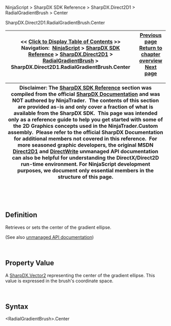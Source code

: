 ﻿


NinjaScript \> SharpDX SDK Reference \> SharpDX.Direct2D1 \> RadialGradientBrush \> Center






















SharpDX.Direct2D1\.RadialGradientBrush.Center







| \<\< [Click to Display Table of Contents](sharpdx_direct2d1_radialgradientbrush_center.md) \>\> **Navigation:**     [NinjaScript](ninjascript.md) \> [SharpDX SDK Reference](sharpdx_sdk_reference.md) \> [SharpDX.Direct2D1](sharpdx_direct2d1.md) \> [RadialGradientBrush](sharpdx_direct2d1_radialgradientbrush.md) \> SharpDX.Direct2D1\.RadialGradientBrush.Center | [Previous page](sharpdx_direct2d1_radialgradientbrush.md) [Return to chapter overview](sharpdx_direct2d1_radialgradientbrush.md) [Next page](sharpdx_direct2d1_radialgradientbrush_gradientoriginoffset.md) |
| --- | --- |













| Disclaimer: The [SharpDX SDK Reference](sharpdx_sdk_reference.md) section was compiled from the official [SharpDX Documentation](http://sharpdx.org/) and was NOT authored by NinjaTrader.  The contents of this section are provided as\-is and only cover a fraction of what is available from the SharpDX SDK.  This page was intended only as a reference guide to help you get started with some of the 2D Graphics concepts used in the NinjaTrader.Custom assembly.  Please refer to the official SharpDX Documentation for additional members not covered in this reference.  For more seasoned graphic developers, the original MSDN [Direct2D1](https://msdn.microsoft.com/en-us/library/windows/desktop/dd370990.aspx) and [DirectWrite](https://msdn.microsoft.com/en-us/library/windows/desktop/dd368038.aspx) unmanaged API documentation can also be helpful for understanding the DirectX/Direct2D run\-time environment. For NinjaScript development purposes, we document only essential members in the structure of this page. |
| --- |



 


 


## Definition


Retrieves or sets the center of the gradient ellipse. 


(See also [unmanaged API documentation](https://msdn.microsoft.com/en-us/library/dd371532.aspx))


 


## Property Value


A [SharpDX.Vector2](sharpdx_vector2.md) representing the center of the gradient ellipse. This value is expressed in the brush's coordinate space.


 


## Syntax


\<RadialGradientBrush\>.Center








